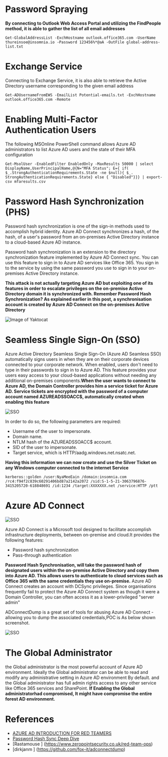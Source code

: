 # Password Spraying
**By connecting to Outlook Web Access Portal and utilizing the FindPeople method, it is able to gather the list of all email addresses**
```
Get-GlobalAddressList -ExchHostname outlook.office365.com -UserName thureinsoe@insomnia.io -Password 123456%*@aA -OutFile global-address-list.txt

```
# Exchange Service
Connecting to Exchange Service, it is also able to retrieve the Active Directory username corresponding to the given email address
```
Get-ADUsernameFromEWS -EmailList Potential-emails.txt -ExchHostname outlook.office365.com -Remote
```
# Enabling Multi-Factor Authentication Users
The following MSOnline PowerShell command allows Azure AD administrators to list Azure AD users and the state of their MFA configuration
```
Get-MsolUser -EnabledFilter EnabledOnly -MaxResults 50000 | select DisplayName,UserPrincipalName,@{N="MFA Status"; E={ if( $_.StrongAuthenticationRequirements.State -ne $null){ $_. StrongAuthenticationRequirements.State} else { "Disabled"}}} | export-csv mfaresults.csv
```
# Password Hash Synchronization (PHS)
Password hash synchronization is one of the sign-in methods used to accomplish hybrid identity. Azure AD Connect synchronizes a hash, of the hash, of a user's password from an on-premises Active Directory instance to a cloud-based Azure AD instance.

Password hash synchronization is an extension to the directory synchronization feature implemented by Azure AD Connect sync. You can use this feature to sign in to Azure AD services like Office 365. You sign in to the service by using the same password you use to sign in to your on-premises Active Directory instance.


**This attack is not actually targeting Azure AD but exploiting one of its features in order to escalate privileges on the on-premise Active Directory domain it is synchronized with. Remember Password Hash Synchronization? As explained earlier in this post, a synchronisation account is created by Azure AD Connect on the on-premises Active Directory**

![Image of Yaktocat](https://security4cloud.fr/wp-content/uploads/2019/07/PasswordSync.png)



# Seamless Single Sign-On (SSO)
Azure Active Directory Seamless Single Sign-On (Azure AD Seamless SSO) automatically signs users in when they are on their corporate devices connected to your corporate network. When enabled, users don't need to type in their passwords to sign in to Azure AD. This feature provides your users easy access to your cloud-based applications without needing any additional on-premises components.**When the user wants to connect to Azure AD, the Domain Controller provides him a service ticket for Azure AD. Service tickets are encrypted with the password of a computer account named AZUREADSSOACC$, automatically created when enabling this feature**

![SSO](https://docs.microsoft.com/en-us/azure/active-directory/hybrid/media/how-to-connect-sso/sso1.png)

In order to do so, the following parameters are required:

* Username of the user to impersonate.
* Domain name.
* NTLM hash of the AZUREADSSOACC$ account.
* SID of the user to impersonate.
* Target service, which is HTTP/aadg.windows.net.nsatc.net.

**Having this information we can now create and use the Silver Ticket on any Windows computer connected to the internet Service**
```
kerberos::golden /user:NyaMeeEain /domain:insomnia.com /rc4:f94f2c839c60291406bd87a2142a2072 /sid:S-1-5-21-3063796876-3415205720-618848691 /id:1234 /target:XXXXXXX.net /service:HTTP /ptt

```
# Azure AD Connect
![SSO](https://docs.microsoft.com/en-us/azure/active-directory/hybrid/media/whatis-hybrid-identity/arch.png)


Azure AD Connect is a Microsoft tool designed to facilitate accomplish infrastructure deployments, between on-premise and cloud.It provides the following features:
* Password hash synchronization
* Pass-through authentication 

**Password Hash Synchronisation, will take the password hash of designated users within the on-premise Active Directory and copy them into Azure AD. This allows users to authenticate to cloud services such as Office 365 with the same credentials they use on-premise.**
Azure AD Connect creates an account with DCSync privileges. Since organisations frequently fail to protect the Azure AD Connect system as though it were a Domain Controller, you can often access it as a lower-privileged "server admin"

ADConnectDump is a great set of tools for abusing Azure AD Connect - allowing you to dump the associated credentials,POC is As below shown screenshot.


![SSO](https://raw.githubusercontent.com/fox-it/adconnectdump/master/exampledump.png)

# The Global Administrator
the Global administrator is the most powerful account of Azure AD environment. Ideally the Global administrator can be able to 
read and modify any administrative setting in Azure AD environment By default. 
and the Global administrator has full admin rights access to any other service like Office 365 services and SharePoint. 
**If Enabling the Global administratorhad compromised, It might have compromise the entire forest AD environment.**

# References

* [AZURE AD INTRODUCTION FOR RED TEAMERS](https://www.synacktiv.com/en/publications/azure-ad-introduction-for-red-teamers.html)
* [Password Hash Sync Deep Dive](https://www.eshlomo.us/password-hash-sync-deep-dive/)
* [Rastamouse ] (https://www.zeropointsecurity.co.uk/red-team-ops)
* [dirkjanm ] (https://github.com/fox-it/adconnectdump)

